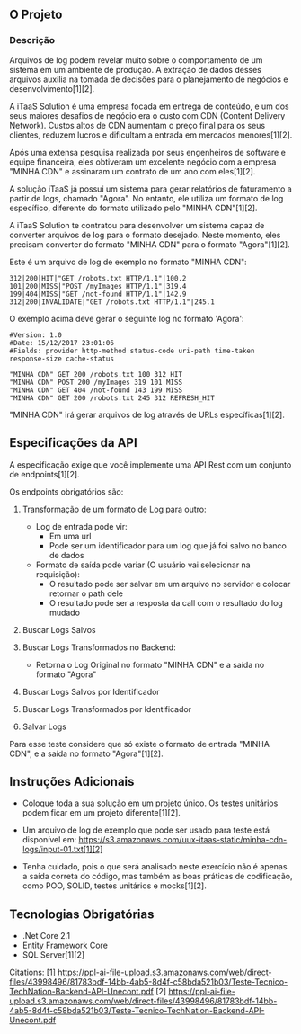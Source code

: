 ## O Projeto

### Descrição

Arquivos de log podem revelar muito sobre o comportamento de um sistema em um ambiente de produção. A extração de dados desses arquivos auxilia na tomada de decisões para o planejamento de negócios e desenvolvimento[1][2].

A iTaaS Solution é uma empresa focada em entrega de conteúdo, e um dos seus maiores desafios de negócio era o custo com CDN (Content Delivery Network). Custos altos de CDN aumentam o preço final para os seus clientes, reduzem lucros e dificultam a entrada em mercados menores[1][2].

Após uma extensa pesquisa realizada por seus engenheiros de software e equipe financeira, eles obtiveram um excelente negócio com a empresa "MINHA CDN" e assinaram um contrato de um ano com eles[1][2].

A solução iTaaS já possui um sistema para gerar relatórios de faturamento a partir de logs, chamado "Agora". No entanto, ele utiliza um formato de log específico, diferente do formato utilizado pelo "MINHA CDN"[1][2].

A iTaaS Solution te contratou para desenvolver um sistema capaz de converter arquivos de log para o formato desejado. Neste momento, eles precisam converter do formato "MINHA CDN" para o formato "Agora"[1][2].

Este é um arquivo de log de exemplo no formato "MINHA CDN":

```
312|200|HIT|"GET /robots.txt HTTP/1.1"|100.2
101|200|MISS|"POST /myImages HTTP/1.1"|319.4
199|404|MISS|"GET /not-found HTTP/1.1"|142.9
312|200|INVALIDATE|"GET /robots.txt HTTP/1.1"|245.1
```

O exemplo acima deve gerar o seguinte log no formato 'Agora':

```
#Version: 1.0
#Date: 15/12/2017 23:01:06
#Fields: provider http-method status-code uri-path time-taken response-size cache-status
```

```
"MINHA CDN" GET 200 /robots.txt 100 312 HIT
"MINHA CDN" POST 200 /myImages 319 101 MISS
"MINHA CDN" GET 404 /not-found 143 199 MISS
"MINHA CDN" GET 200 /robots.txt 245 312 REFRESH_HIT
```

"MINHA CDN" irá gerar arquivos de log através de URLs específicas[1][2].

## Especificações da API

A especificação exige que você implemente uma API Rest com um conjunto de endpoints[1][2].

Os endpoints obrigatórios são:

1. Transformação de um formato de Log para outro:
   - Log de entrada pode vir:
     - Em uma url
     - Pode ser um identificador para um log que já foi salvo no banco de dados
   - Formato de saída pode variar (O usuário vai selecionar na requisição):
     - O resultado pode ser salvar em um arquivo no servidor e colocar retornar o path dele
     - O resultado pode ser a resposta da call com o resultado do log mudado

2. Buscar Logs Salvos

3. Buscar Logs Transformados no Backend:
   - Retorna o Log Original no formato "MINHA CDN" e a saída no formato "Agora"

4. Buscar Logs Salvos por Identificador

5. Buscar Logs Transformados por Identificador

6. Salvar Logs

Para esse teste considere que só existe o formato de entrada "MINHA CDN", e a saída no formato "Agora"[1][2].

## Instruções Adicionais

- Coloque toda a sua solução em um projeto único. Os testes unitários podem ficar em um projeto diferente[1][2].

- Um arquivo de log de exemplo que pode ser usado para teste está disponível em: https://s3.amazonaws.com/uux-itaas-static/minha-cdn-logs/input-01.txt[1][2]

- Tenha cuidado, pois o que será analisado neste exercício não é apenas a saída correta do código, mas também as boas práticas de codificação, como POO, SOLID, testes unitários e mocks[1][2].

## Tecnologias Obrigatórias

- .Net Core 2.1
- Entity Framework Core
- SQL Server[1][2]

Citations:
[1] https://ppl-ai-file-upload.s3.amazonaws.com/web/direct-files/43998496/81783bdf-14bb-4ab5-8d4f-c58bda521b03/Teste-Tecnico-TechNation-Backend-API-Unecont.pdf
[2] https://ppl-ai-file-upload.s3.amazonaws.com/web/direct-files/43998496/81783bdf-14bb-4ab5-8d4f-c58bda521b03/Teste-Tecnico-TechNation-Backend-API-Unecont.pdf
